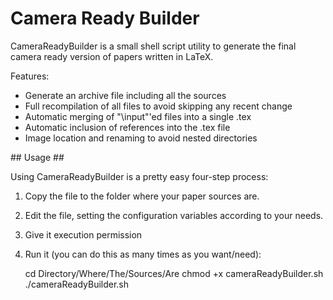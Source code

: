 # Camera Ready Builder  #

CameraReadyBuilder is a small shell script utility to generate the final camera ready version of papers written in LaTeX.

Features:

+ Generate an archive file including all the sources
+ Full recompilation of all files to avoid skipping any recent change
+ Automatic merging of "\input"'ed files into a single .tex
+ Automatic inclusion of references into the .tex file
+ Image location and renaming to avoid nested directories

## Usage ##

Using CameraReadyBuilder is a pretty easy four-step process:

1. Copy the file to the folder where your paper sources are.
2. Edit the file, setting the configuration variables according to your needs.
3. Give it execution permission
4. Run it (you can do this as many times as you want/need):

	cd Directory/Where/The/Sources/Are
	chmod +x cameraReadyBuilder.sh
	./cameraReadyBuilder.sh

